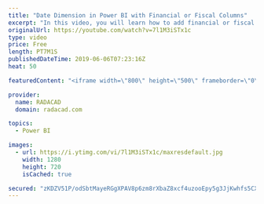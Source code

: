 ```yaml
---
title: "Date Dimension in Power BI with Financial or Fiscal Columns"
excerpt: "In this video, you will learn how to add financial or fiscal columns to the Date dimension or calendar table in Power BI using Power Query. To read the detailed steps, follow this article: https://radacad.com/create-a-date-dimension-in-power-bi-in-4-steps-step-2-fiscal-columns"
originalUrl: https://youtube.com/watch?v=7l1M3iSTx1c
type: video
price: Free
length: PT7M1S
publishedDateTime: 2019-06-06T07:23:16Z
heat: 50

featuredContent: "<iframe width=\"800\" height=\"500\" frameborder=\"0\" src=\"https://www.youtube.com/embed/7l1M3iSTx1c\" allow=\"accelerometer; autoplay; encrypted-media; gyroscope; picture-in-picture\" allowfullscreen></iframe>"

provider:
  name: RADACAD
  domain: radacad.com

topics:
  - Power BI

images:
  - url: https://i.ytimg.com/vi/7l1M3iSTx1c/maxresdefault.jpg
    width: 1280
    height: 720
    isCached: true

secured: "zKDZV51P/odSbtMayeRGgXPAV8p6zm8rXbaZ8xcf4uzooEpy5g3JjKwhfs5CX3/xJQuAynSS3PNYjgJY1Mccdz6PLAL3y3Cw4b6sSAyjHGRgz52wjikQLUqnsctBjn+Ed1pW/H2TJAlOnS5sLgfSzYW377kKeWgmhp+PtupTyLLiPUZcPIOxTIc4pPQXrsV8FXuFfs4jU0ESGFltyq9uborN6zedlSdAQWiC6VKuzluSfFJOGNr5mhqJuAxtZFK/UDLV7UNob5dw40K8M4MkWMDx0BztS6GkDbUV3EL8PdyCu9DFv09R8oQuqe+XHZprWfhQnFGNqc9Zlul6Z6Pia/RCPjrEl/ZToQdElcGjwpDLyMG4lMzDt/7Jh7vPG+AtbKncTTZXLDX/2VOroPu6WnnfcLQ8gtkRXhV3Nn3+joQ=;gvVzTTh77YL/y2vnE3i4RA=="
---
```


